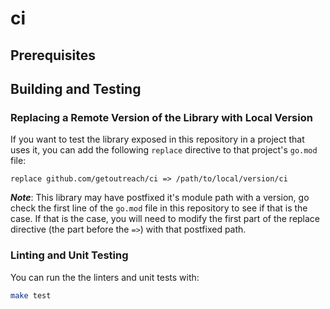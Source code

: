 # ci

<!--- Block(customGeneralInformation) -->
<!--- EndBlock(customGeneralInformation) -->

## Prerequisites

<!--- Block(customPrerequisites) -->
<!--- EndBlock(customPrerequisites) -->

## Building and Testing

<!--- Block(customBuildingAndTesting) -->
<!--- EndBlock(customBuildingAndTesting) -->

### Replacing a Remote Version of the Library with Local Version

If you want to test the library exposed in this repository in a project that uses it, you can
add the following `replace` directive to that project's `go.mod` file:

```
replace github.com/getoutreach/ci => /path/to/local/version/ci
```

**_Note_**: This library may have postfixed it's module path with a version, go check the first
line of the `go.mod` file in this repository to see if that is the case. If that is the case,
you will need to modify the first part of the replace directive (the part before the `=>`) with
that postfixed path.

### Linting and Unit Testing

You can run the the linters and unit tests with:

```bash
make test
```
